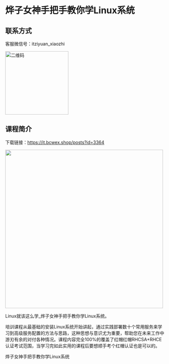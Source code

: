 # 烨子女神手把手教你学Linux系统

## 联系方式

客服微信号：itziyuan_xiaozhi

<img src="https://ziyuanyun.oss-cn-guangzhou.aliyuncs.com/common/20240614073449/666b82192834a.jpg" width="200" height="200" alt="二维码">

## 课程简介

下载链接：https://it.bcwex.shop/posts?id=3364

<img src="https://ziyuanyun.oss-cn-guangzhou.aliyuncs.com/yun/20240515185134/664493b696c97.jpg" width="500" alt="">

  Linux就该这么学_烨子女神手把手教你学Linux系统。

 培训课程从最基础的安装Linux系统开始讲起，通过实践部署数十个常用服务来学习到高级服务配置的方法与思路，这种思想与意识尤为重要，帮助您在未来工作中游刃有余的对付各种情况。课程内容完全100%的覆盖了红帽红帽RHCSA+RHCE认证考试范围，当学习完如此实用的课程后要想顺手考个红帽认证也是可以的。

 烨子女神手把手教你学Linux系统



  